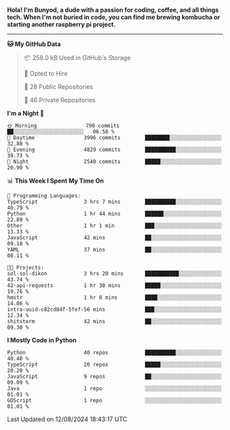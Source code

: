 <p>
<b>Hola! I'm Bunyod, a dude with a passion for coding, coffee, and all things tech. When I'm not buried in code, you can find me brewing kombucha or starting another raspberry pi project.</b>
</p>

---

<!--START_SECTION:waka-->
**🐱 My GitHub Data** 

> 📦 258.0 kB Used in GitHub's Storage 
 > 
> 💼 Opted to Hire
 > 
> 📜 28 Public Repositories 
 > 
> 🔑 46 Private Repositories 
 > 
**I'm a Night 🦉** 

```text
🌞 Morning                790 commits         ██░░░░░░░░░░░░░░░░░░░░░░░   06.50 % 
🌆 Daytime                3996 commits        ████████░░░░░░░░░░░░░░░░░   32.88 % 
🌃 Evening                4829 commits        ██████████░░░░░░░░░░░░░░░   39.73 % 
🌙 Night                  2540 commits        █████░░░░░░░░░░░░░░░░░░░░   20.90 % 
```


📊 **This Week I Spent My Time On** 

```text
💬 Programming Languages: 
TypeScript               3 hrs 7 mins        ██████████░░░░░░░░░░░░░░░   40.79 % 
Python                   1 hr 44 mins        ██████░░░░░░░░░░░░░░░░░░░   22.89 % 
Other                    1 hr 1 min          ███░░░░░░░░░░░░░░░░░░░░░░   13.33 % 
JavaScript               42 mins             ██░░░░░░░░░░░░░░░░░░░░░░░   09.18 % 
YAML                     37 mins             ██░░░░░░░░░░░░░░░░░░░░░░░   08.11 % 

🐱‍💻 Projects: 
sol-sol-dikon            3 hrs 20 mins       ███████████░░░░░░░░░░░░░░   43.74 % 
42-api-requests          1 hr 30 mins        █████░░░░░░░░░░░░░░░░░░░░   19.76 % 
hmstr                    1 hr 8 mins         ████░░░░░░░░░░░░░░░░░░░░░   14.86 % 
intra-uuid-c82cd84f-5fef-56 mins             ███░░░░░░░░░░░░░░░░░░░░░░   12.34 % 
shitstorm                42 mins             ██░░░░░░░░░░░░░░░░░░░░░░░   09.30 % 
```

**I Mostly Code in Python** 

```text
Python                   40 repos            ██████████░░░░░░░░░░░░░░░   40.40 % 
TypeScript               20 repos            █████░░░░░░░░░░░░░░░░░░░░   20.20 % 
JavaScript               9 repos             ██░░░░░░░░░░░░░░░░░░░░░░░   09.09 % 
Java                     1 repo              ░░░░░░░░░░░░░░░░░░░░░░░░░   01.01 % 
GDScript                 1 repo              ░░░░░░░░░░░░░░░░░░░░░░░░░   01.01 % 
```




 Last Updated on 12/08/2024 18:43:17 UTC
<!--END_SECTION:waka-->
